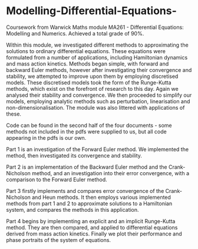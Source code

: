 # Modelling-Differential-Equations-
Coursework from Warwick Maths module MA261 - Differential Equations: Modelling and Numerics. Achieved a total grade of 90%.

Within this module, we investigated different methods to approximating the solutions to ordinary differential equations. These equations were formulated from a number of applications, including Hamiltonian dynamics and mass action kinetics. Methods began simple, with forward and backward Euler methods, however after investigating their convergence and stability, we attempted to improve upon them by employing discretised models. These discretised models took the form of the Runge-Kutta methods, which exist on the forefront of research to this day. Again we analysed their stability and convergence. We then proceeded to simplify our models, employing analytic methods such as perturbation, linearisation and non-dimensionalisation. The module was also littered with applications of these.

Code can be found in the second half of the four documents - some methods not included in the pdfs were supplied to us, but all code appearing in the pdfs is our own.

Part 1 is an investigation of the Forward Euler method. We implemented the method, then investigated its convergence and stability.

Part 2 is an implementation of the Backward Euler method and the Crank-Nicholson method, and an investigation into their error convergence, with a comparison to the Forward Euler method.

Part 3 firstly implements and compares error convergence of the Crank-Nicholson and Heun methods. It then employs various implemented methods from part 1 and 2 to approximate solutions to a Hamiltonian system, and compares the methods in this application.

Part 4 begins by implementing an explicit and an implicit Runge-Kutta method. They are then compared, and applied to differential equations derived from mass action kinetics. Finally we plot their performance and phase portraits of the system of equations.
